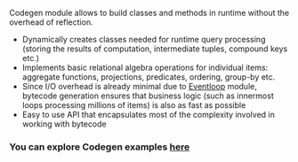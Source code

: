 Codegen module allows to build classes and methods in runtime without the overhead of reflection.

* Dynamically creates classes needed for runtime query processing (storing the results of computation, intermediate 
tuples, compound keys etc.)
* Implements basic relational algebra operations for individual items: aggregate functions, projections, predicates, 
ordering, group-by etc.
* Since I/O overhead is already minimal due to [Eventloop](/docs/modules/eventloop/) module, bytecode generation ensures 
that business logic (such as innermost loops processing millions of items) is also as fast as possible
* Easy to use API that encapsulates most of the complexity involved in working with bytecode

### You can explore Codegen examples [here](https://github.com/softindex/datakernel/tree/master/examples/codegen)

